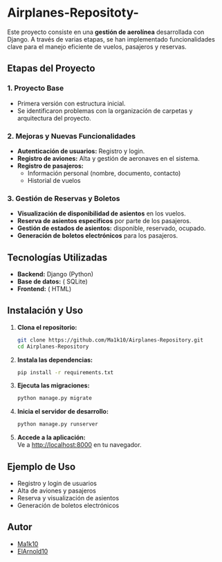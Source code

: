# Airplanes-Repositoty-

Este proyecto consiste en una **gestión de aerolínea** desarrollada con Django. A través de varias etapas, se han implementado funcionalidades clave para el manejo eficiente de vuelos, pasajeros y reservas.

## Etapas del Proyecto

### 1. Proyecto Base
- Primera versión con estructura inicial.
- Se identificaron problemas con la organización de carpetas y arquitectura del proyecto.

### 2. Mejoras y Nuevas Funcionalidades
- **Autenticación de usuarios:** Registro y login.
- **Registro de aviones:** Alta y gestión de aeronaves en el sistema.
- **Registro de pasajeros:**
  - Información personal (nombre, documento, contacto)
  - Historial de vuelos

### 3. Gestión de Reservas y Boletos
- **Visualización de disponibilidad de asientos** en los vuelos.
- **Reserva de asientos específicos** por parte de los pasajeros.
- **Gestión de estados de asientos:** disponible, reservado, ocupado.
- **Generación de boletos electrónicos** para los pasajeros.

## Tecnologías Utilizadas

- **Backend:** Django (Python)
- **Base de datos:** ( SQLite)
- **Frontend:** ( HTML)
  

## Instalación y Uso

1. **Clona el repositorio:**
   ```bash
   git clone https://github.com/Ma1k10/Airplanes-Repository.git
   cd Airplanes-Repository
   ```
2. **Instala las dependencias:**
   ```bash
   pip install -r requirements.txt
   ```
3. **Ejecuta las migraciones:**
   ```bash
   python manage.py migrate
   ```
4. **Inicia el servidor de desarrollo:**
   ```bash
   python manage.py runserver
   ```

5. **Accede a la aplicación:**  
   Ve a [http://localhost:8000](http://localhost:8000) en tu navegador.

## Ejemplo de Uso

- Registro y login de usuarios
- Alta de aviones y pasajeros
- Reserva y visualización de asientos
- Generación de boletos electrónicos



## Autor

- [Ma1k10](https://github.com/Ma1k10)
- [ElArnold10](https://github.com/ElArnold10)

